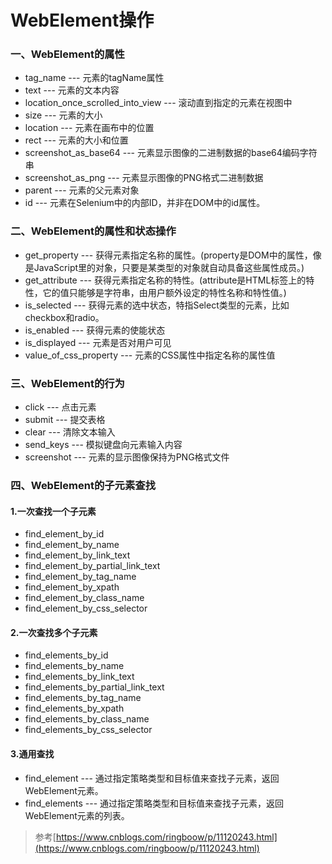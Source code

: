 # WebElement操作


### 一、WebElement的属性
- tag_name --- 元素的tagName属性
- text --- 元素的文本内容
- location_once_scrolled_into_view --- 滚动直到指定的元素在视图中
- size --- 元素的大小
- location --- 元素在画布中的位置
- rect --- 元素的大小和位置
- screenshot_as_base64 --- 元素显示图像的二进制数据的base64编码字符串
- screenshot_as_png --- 元素显示图像的PNG格式二进制数据
- parent --- 元素的父元素对象
- id --- 元素在Selenium中的内部ID，并非在DOM中的id属性。

  


### 二、WebElement的属性和状态操作

- get_property --- 获得元素指定名称的属性。(property是DOM中的属性，像是JavaScript里的对象，只要是某类型的对象就自动具备这些属性成员。)
- get_attribute --- 获得元素指定名称的特性。(attribute是HTML标签上的特性，它的值只能够是字符串，由用户额外设定的特性名称和特性值。)
- is_selected --- 获得元素的选中状态，特指Select类型的元素，比如checkbox和radio。
- is_enabled --- 获得元素的使能状态
- is_displayed --- 元素是否对用户可见
- value_of_css_property --- 元素的CSS属性中指定名称的属性值


### 三、WebElement的行为

- click --- 点击元素
- submit --- 提交表格
- clear --- 清除文本输入
- send_keys --- 模拟键盘向元素输入内容
- screenshot --- 元素的显示图像保持为PNG格式文件


### 四、WebElement的子元素查找

#### 1.一次查找一个子元素

   - find_element_by_id
   - find_element_by_name
   - find_element_by_link_text
   - find_element_by_partial_link_text
   - find_element_by_tag_name
   - find_element_by_xpath
   - find_element_by_class_name
   - find_element_by_css_selector

#### 2.一次查找多个子元素

   - find_elements_by_id
   - find_elements_by_name
   - find_elements_by_link_text
   - find_elements_by_partial_link_text
   - find_elements_by_tag_name
   - find_elements_by_xpath
   - find_elements_by_class_name
   - find_elements_by_css_selector

#### 3.通用查找

   - find_element --- 通过指定策略类型和目标值来查找子元素，返回WebElement元素。
   - find_elements --- 通过指定策略类型和目标值来查找子元素，返回WebElement元素的列表。


> 参考[https://www.cnblogs.com/ringboow/p/11120243.html](https://www.cnblogs.com/ringboow/p/11120243.html)

